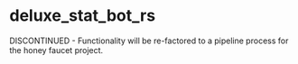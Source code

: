 # deluxe_stat_bot_rs

DISCONTINUED - Functionality will be re-factored to a pipeline process for the honey faucet project. </br>
